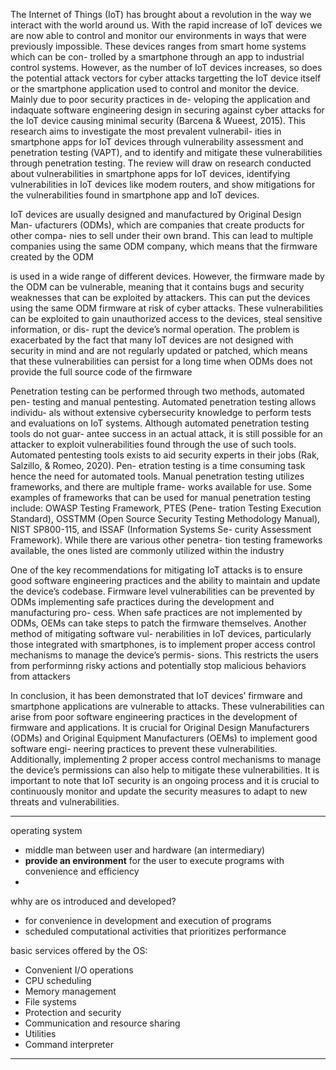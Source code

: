 The Internet of Things (IoT) has brought about a revolution in the way we
interact with the world around us. With the rapid increase of IoT devices we are
now able to control and monitor our environments in ways that were previously
impossible. These devices ranges from smart home systems which can be con-
trolled by a smartphone through an app to industrial control systems. However,
as the number of IoT devices increases, so does the potential attack vectors for
cyber attacks targetting the IoT device itself or the smartphone application used
to control and monitor the device. Mainly due to poor security practices in de-
veloping the application and indaquate software engineering design in securing
against cyber attacks for the IoT device causing minimal security (Barcena &
Wueest, 2015). This research aims to investigate the most prevalent vulnerabil-
ities in smartphone apps for IoT devices through vulnerability assessment and
penetration testing (VAPT), and to identify and mitigate these vulnerabilities
through penetration testing. The review will draw on research conducted about
vulnerabilities in smartphone apps for IoT devices, identifying vulnerabilities
in IoT devices like modem routers, and show mitigations for the vulnerabilities
found in smartphone app and IoT devices.

IoT devices are usually designed and manufactured by Original Design Man-
ufacturers (ODMs), which are companies that create products for other compa-
nies to sell under their own brand. This can lead to multiple companies using
the same ODM company, which means that the firmware created by the ODM

is used in a wide range of different devices. However, the firmware made by the
ODM can be vulnerable, meaning that it contains bugs and security weaknesses
that can be exploited by attackers. This can put the devices using the same
ODM firmware at risk of cyber attacks. These vulnerabilities can be exploited
to gain unauthorized access to the devices, steal sensitive information, or dis-
rupt the device’s normal operation. The problem is exacerbated by the fact that
many IoT devices are not designed with security in mind and are not regularly
updated or patched, which means that these vulnerabilities can persist for a
long time when ODMs does not provide the full source code of the firmware

Penetration testing can be performed through two methods, automated pen-
testing and manual pentesting. Automated penetration testing allows individu-
als without extensive cybersecurity knowledge to perform tests and evaluations
on IoT systems. Although automated penetration testing tools do not guar-
antee success in an actual attack, it is still possible for an attacker to exploit
vulnerabilities found through the use of such tools. Automated pentesting tools
exists to aid security experts in their jobs (Rak, Salzillo, & Romeo, 2020). Pen-
etration testing is a time consuming task hence the need for automated tools.
Manual penetration testing utilizes frameworks, and there are multiple frame-
works available for use. Some examples of frameworks that can be used for
manual penetration testing include: OWASP Testing Framework, PTES (Pene-
tration Testing Execution Standard), OSSTMM (Open Source Security Testing
Methodology Manual), NIST SP800-115, and ISSAF (Information Systems Se-
curity Assessment Framework). While there are various other penetra-
tion testing frameworks available, the ones listed are commonly utilized within
the industry

One of the key recommendations for mitigating IoT attacks is to ensure
good software engineering practices and the ability to maintain and update the
device’s codebase. Firmware level vulnerabilities can be prevented by ODMs
implementing safe practices during the development and manufacturing pro-
cess. When safe practices are not implemented by ODMs, OEMs can take steps
to patch the firmware themselves. Another method of mitigating software vul-
nerabilities in IoT devices, particularly those integrated with smartphones, is
to implement proper access control mechanisms to manage the device’s permis-
sions. This restricts the users from performinng risky actions and potentially
stop malicious behaviors from attackers

In conclusion, it has been demonstrated that IoT devices’ firmware and
smartphone applications are vulnerable to attacks. These vulnerabilities can
arise from poor software engineering practices in the development of firmware
and applications. It is crucial for Original Design Manufacturers (ODMs) and
Original Equipment Manufacturers (OEMs) to implement good software engi-
neering practices to prevent these vulnerabilities. Additionally, implementing
2
proper access control mechanisms to manage the device’s permissions can also
help to mitigate these vulnerabilities. It is important to note that IoT security
is an ongoing process and it is crucial to continuously monitor and update the
security measures to adapt to new threats and vulnerabilities.

---

operating system
- middle man between user and hardware (an intermediary)
- **provide an environment** for the user to execute programs with convenience and efficiency
- 

whhy are os introduced and developed?
- for convenience in development and execution of programs
- scheduled computational activities that prioritizes performance

basic services offered by the OS:
- Convenient I/O operations
- CPU scheduling
- Memory management
- File systems
- Protection and security
- Communication and resource sharing
- Utilities
- Command interpreter


---
